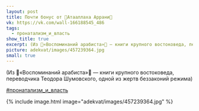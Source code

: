 ```yaml
---
layout: post
title: Почти бонус от 📜Атааллаха Аррани📜
vk: https://vk.com/wall-166188545_486
tags:
  - пронатализм_и_власть
show_title: true
excerpt: (Из 📖«Воспоминаний арабиста»📖 — книги крупного востоковеда, переводчика Теодора Шумовского, одной из жертв беззаконий режима)
picture: adekvat/images/457239364.jpg
small: true
---
```

(Из 📖«Воспоминаний арабиста»📖 — книги крупного востоковеда, переводчика Теодора Шумовского, одной из жертв беззаконий режима)

[#пронатализм_и_власть](poisk.html#пронатализм_и_власть)

{% include image.html image="adekvat/images/457239364.jpg" %}